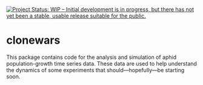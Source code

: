 
<!-- README.md is generated from README.Rmd. Please edit that file -->

[![Project Status: WIP – Initial development is in progress, but there
has not yet been a stable, usable release suitable for the
public.](http://www.repostatus.org/badges/latest/wip.svg)](http://www.repostatus.org/#wip)

# clonewars

This package contains code for the analysis and simulation of aphid
population-growth time series data. These data are used to help
understand the dynamics of some experiments that should—hopefully—be
starting soon.
